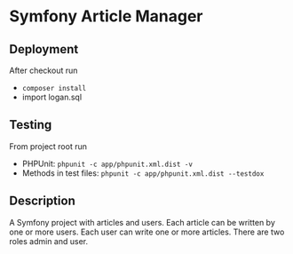 Symfony Article Manager
=======================

## Deployment
After checkout run 
* `composer install`
* import logan.sql

## Testing
From project root run
- PHPUnit: `phpunit -c app/phpunit.xml.dist -v`
- Methods in test files:  `phpunit -c app/phpunit.xml.dist --testdox`

## Description
A Symfony project with articles and users. Each article can be written by one or more users. Each user can write one or more articles. There are two roles admin and user.
